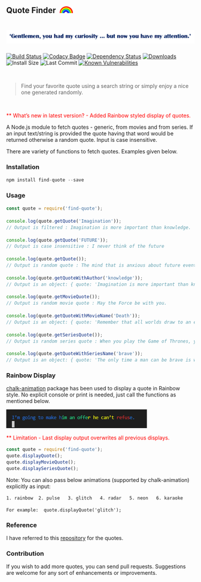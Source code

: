 ## Quote Finder &nbsp;<img src="images/rainbow.png" style="width:7%" alt="Rainbow">

<h1><img src="images/quote.PNG" alt="Django Unchained"></h1>


[![Build Status][build-status-image]][build-status-url] [![Codacy Badge][badge-url]][code-quality-url] [![Dependency Status][dependency-status-badge]][dependency-status-url] [![Downloads][total-download]](https://www.npmjs.com/package/find-quote) ![Install Size][install-size-url] ![Last Commit][last-commit-url] [![Known Vulnerabilities][vulnerability-badge]][vulnerability-url]

<br>

> Find your favorite quote using a search string or simply enjoy a nice one generated randomly.

<br>

<span style="color: red">** What’s new in latest version? - Added Rainbow styled display of quotes. </span>

A Node.js module to fetch quotes - generic, from movies and from series. 
If an input text/string is provided the quote having that word would be returned otherwise a random quote. Input is case insensitive. 

There are variety of functions to fetch quotes. Examples given below.

### Installation
```javascript
npm install find-quote --save
```

### Usage
```javascript
const quote = require('find-quote');

console.log(quote.getQuote('Imagination')); 
// Output is filtered : Imagination is more important than knowledge.

console.log(quote.getQuote('FUTURE')); 
// Output is case insensitive : I never think of the future

console.log(quote.getQuote()); 
// Output is random quote : The mind that is anxious about future events is miserable.

console.log(quote.getQuoteWithAuthor('knowledge'));
// Output is an object: { quote: 'Imagination is more important than knowledge.', author: 'Albert Einstein' }

console.log(quote.getMovieQuote());
// Output is random movie quote : May the Force be with you.

console.log(quote.getQuoteWithMovieName('Death'));
// Output is an object: { quote: 'Remember that all worlds draw to an end and that noble death is a treasure which no one is too poor to buy.', movie: 'The Chronicles of Narnia' }

console.log(quote.getSeriesQuote());
// Output is random series quote : When you play the Game of Thrones, you win or you die.

console.log(quote.getQuoteWithSeriesName('brave'));
// Output is an object: { quote: 'The only time a man can be brave is when he’s afraid.', series: 'Game of Thrones' }
```

### Rainbow Display 

[chalk-animation][] package has been used to display a quote in Rainbow style. No explicit console or print is needed, just call the functions as mentioned below.

![Expected Output](https://raw.githubusercontent.com/naman1303/images/master/rainbow_quote.PNG)

<span style="color: red">** Limitation - Last display output overwrites all previous displays. </span>

```javascript
const quote = require('find-quote');
quote.displayQuote();
quote.displayMovieQuote();
quote.displaySeriesQuote();
```

Note: You can also pass below animations (supported by chalk-animation) explicitly as input:

    1. rainbow  2. pulse   3. glitch   4. radar   5. neon   6. karaoke

    For example:  quote.displayQuote('glitch');

### Reference
I have referred to this [repository][] for the quotes.

### Contribution
If you wish to add more quotes, you can send pull requests. 
Suggestions are welcome for any sort of enhancements or improvements.

[chalk-animation]: <https://www.npmjs.com/package/chalk-animation>
[repository]: <https://github.com/vinitshahdeo/inspirational-quotes>
[dependency-status-badge]: https://david-dm.org/naman1303/find-quote.svg
[dependency-status-url]: https://david-dm.org/naman1303/find-quote
[build-status-image]: https://travis-ci.org/naman1303/find-quote.svg?branch=master
[badge-url]: https://api.codacy.com/project/badge/Grade/676df203e94d44af94969d094073dac9
[build-status-url]: https://travis-ci.org/naman1303/find-quote
[code-quality-url]: https://www.codacy.com/manual/naman1303/find-quote?utm_source=github.com&amp;utm_medium=referral&amp;utm_content=naman1303/find-quote&amp;utm_campaign=Badge_Grade
[coverage-image]: https://coveralls.io/repos/github/naman1303/find-quote/badge.svg?branch=master
[coverage-url]: https://coveralls.io/github/naman1303/find-quote?branch=master
[vulnerability-badge]: https://snyk.io/test/github/naman1303/find-quote/badge.svg
[vulnerability-url]:https://snyk.io/test/github/naman1303/find-quote
[last-commit-url]: https://badgen.net/github/last-commit/naman1303/find-quote
[total-download]: https://badgen.net/npm/dt/find-quote
[install-size-url]: https://badgen.net/packagephobia/install/find-quote